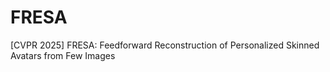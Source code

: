 # FRESA
[CVPR 2025] FRESA: Feedforward Reconstruction of Personalized Skinned Avatars from Few Images
